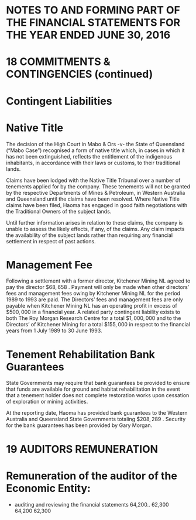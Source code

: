 # NOTES TO AND FORMING PART OF THE FINANCIAL STATEMENTS FOR THE YEAR ENDED JUNE 30, 2016

# 18 COMMITMENTS & CONTINGENCIES (continued)

# Contingent Liabilities

# Native Title

The decision of the High Court in Mabo & Ors -v- the State of Queensland (“Mabo Case”) recognised a form of native title which, in cases in which it has not been extinguished, reflects the entitlement of the indigenous inhabitants, in accordance with their laws or customs, to their traditional lands.

Claims have been lodged with the Native Title Tribunal over a number of tenements applied for by the company. These tenements will not be granted by the respective Departments of Mines & Petroleum, in Western Australia and Queensland until the claims have been resolved. Where Native Title claims have been filed, Haoma has engaged in good faith negotiations with the Traditional Owners of the subject lands.

Until further information arises in relation to these claims, the company is unable to assess the likely effects, if any, of the claims. Any claim impacts the availability of the subject lands rather than requiring any financial settlement in respect of past actions.

# Management Fee

Following a settlement with a former director, Kitchener Mining NL agreed to pay the director $\$ 68,658$ . Payment will only be made when other directors’ fees and management fees owing by Kitchener Mining NL for the period 1989 to 1993 are paid. The Directors’ fees and management fees are only payable when Kitchener Mining NL has an operating profit in excess of $\$ 500,000$ in a financial year. A related party contingent liability exists to both The Roy Morgan Research Centre for a total $\$ 1,000,000$ and to the Directors’ of Kitchener Mining for a total $\$ 155,000$ in respect to the financial years from 1 July 1989 to 30 June 1993.

# Tenement Rehabilitation Bank Guarantees

State Governments may require that bank guarantees be provided to ensure that funds are available for ground and habitat rehabilitation in the event that a tenement holder does not complete restoration works upon cessation of exploration or mining activities.

At the reporting date, Haoma has provided bank guarantees to the Western Australia and Queensland State Governments totaling $\$ 208,289$ . Security for the bank guarantees has been provided by Gary Morgan.

# 19 AUDITORS REMUNERATION

# Remuneration of the auditor of the Economic Entity:

- auditing and reviewing the financial statements 64,200.. 62,300   
64,200 62,300